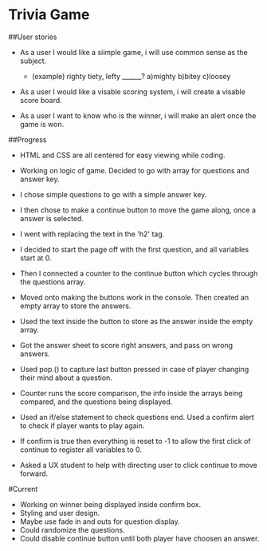 # Trivia Game

##User stories

* As a user I would like a siimple game, i will use common sense as the subject.

	* (example)
righty tiety, lefty ______? a)mighty b)bitey c)loosey

* As a user I would like a visable scoring system, i will create a visable score board.

* As a user I want to know who is the winner, i will make an alert once the game is won.

##Progress

* HTML and CSS are all centered for easy viewing while coding.

* Working on logic of game. Decided to go with array for questions and answer key.

* I chose simple questions to go with a simple answer key.

* I then chose to make a continue button to move the game along, once a answer is selected.

* I went with replacing the text in the 'h2' tag.

* I decided to start the page off with the first question, and all variables start at 0.

* Then I connected a counter to the continue button which cycles through the questions array.

* Moved onto making the buttons work in the console. Then created an empty array to store the answers.

* Used the text inside the button to store as the answer inside the empty array.

* Got the answer sheet to score right answers, and pass on wrong answers.

* Used pop.() to capture last button pressed in case of player changing their mind about a question.

* Counter runs the score comparison, the info inside the arrays being compared, and the questions being displayed.

* Used an if/else statement to check questions end. Used a confirm alert to check if player wants to play again.

* If confirm is true then everything is reset to -1 to allow the first click of continue to register all variables to 0.

* Asked a UX student to help with directing user to click continue to move forward.

#Current

* Working on winner being displayed inside confirm box.
* Styling and user design.
* Maybe use fade in and outs for question display.
* Could randomize the questions.
* Could disable continue button until both player have choosen an answer. 